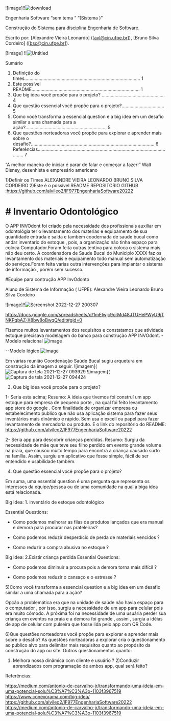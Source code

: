 ![image]!!![download](https://user-images.githubusercontent.com/87626156/209873646-4010ad62-7e21-4b12-997f-bf80af982cdf.png)






Engenharia Software
“sem tema “
“(Sistema )”






Construção do Sistema para disciplina Engenharia de Software.


Escrito por: 
[Alexandre Vieira Leonardo] ([avl@cin.ufpe.br]),
[Bruno Silva Cordeiro] ([bsc@cin.ufpe.br]).



[!image] !!![Untitled](https://user-images.githubusercontent.com/87626156/209874304-432be01c-5d00-4663-96e4-9ce91b441a56.png)





Sumário

1. Definição do times………………………………………………………………………………    1
2. Este possível README…………………………………………………………………………    1
3. Que big idea você propõe para o projeto? ..…………………………………..……    4
4. Que questão essencial você propõe para o projeto?….………………………..     5
5. Como você transforma a essencial question e a big idea em um desafio
 similar a uma chamada para a ação?………………………………………………………    5
6. Que questões norteadoras você propõe para explorar e aprender mais
 sobre o desafio?.............................………………………………………………………….  6
Referências……………………………………………………………………………………………..    7














 
 
 
 
 
 
 
 
 
 
 
 
 
 
 
 
 
 
“A melhor maneira de iniciar é parar de falar e começar a fazer!”
Walt Disney, desenhista e empresário americano
 
 
 
1)Definir os Times
ALEXANDRE VIEIRA LEONARDO
BRUNO SILVA CORDEIRO
2)Este é o possível README
REPOSITORIO GITHUB :https://github.com/alvileo2/IF977EngenhariaSoftware20222







# # Inventario Odontológico

O APP INVOdont foi criado 
 pela necessidade dos profissionais auxiliar em odontológia ter o levantamento dos materias e equipamento de sua quantidade entrada e saída
e também coodernada de saude bucal como andar inventario do estoque , pois, a organização não tinha espaço para coloca Computador.Foram feita outras tentiva para coloca 
o sistema mais não deu certo. A coordenadora de Saude Bucal do  Municipio XXXX  faz os levantamento  dos materiais e equipamento todo manual sem automatização do 
serviços.Foram feita varias outra intervenções para implantar o sistema de informação , porém  sem sucesso.

#Equipe para contrução APP InvOdonto

Aluno de Sistema de Informação ( UFPE): Alexandre Vieira Leonardo
                                        Bruno Silva Cordeiro

![image]!!![Screenshot 2022-12-27 200307](https://user-images.githubusercontent.com/87626156/209736480-14e764f4-74d2-4a98-b660-a98ffac1855d.png)


https://docs.google.com/spreadsheets/d/1mEIwjc9crMd48JTUHePWyU9jTNKPqbAZ-X8bw8oBwqQ/edit#gid=0

Fizemos muitos levantamentos dos requisitos e constatamos que atividade estoque precisava modelagem do banco para construção APP INVOdont.
-Modelo relacional
![image](https://user-images.githubusercontent.com/87626156/146314830-a96c779c-bf37-42c1-a30b-cea63426a59c.png)


--Modelo lógico 
![image](https://user-images.githubusercontent.com/87626156/146313093-7a707a82-2d56-42e4-86a8-e00f72762b79.png)

Em várias reunião Coordenação Saúde Bucal sugiu arquetura em construção da imagem a seguir.
![imagem](![Captura de tela 2021-12-27 093929](https://user-images.githubusercontent.com/87626156/147472606-c725c841-f8d5-4363-96d3-bea34fc96b29.png)
![imagem](![Captura de tela 2021-12-27 094424](https://user-images.githubusercontent.com/87626156/147473087-d6357996-dfca-4167-9863-dccfe6becc05.png)

3) ​Que big idea você propõe para o projeto?

1- Seria esta acima;
Resumo:
A ideia que tivemos foi construí um app estoque para empresa de pequeno porte , na qual foi feito levantamento app store do google . Com finalidade de organizar empresa ou estabelecimento publico que não usa aplicação sistema para fazer seus inventários mais dinâmico e rápido. Sem usa o excell ou papel para fazer levantamento de mercadoria ou produto.
 E o link  do repositório do README: https://github.com/alvileo2/IF977EngenhariaSoftware20222

2- Seria app para descobrir  crianças perdidas.
Resumo:
Surgiu da necessidade de mãe que teve seu filho perdido em evento grande volume na praia, que causou muito tempo para encontra a criança causado surto na família. Assim, surgiu um aplicativo que fosse simple, fácil de ser entendido e usabilidade também.




4) Que questão essencial você propõe para o projeto?

Em suma, uma essential question é uma pergunta que representa os interesses da equipe/pessoa ou de uma comunidade na qual a biga idea está relacionada.

Big Idea: 1. inventário de estoque odontológico

Essential Questions:

- Como podemos melhorar as filas de produtos lançados que era manual e demora para procurar nas prateleiras?

- Como podemos reduzir desperdício de perda de materiais vencidos ?

- Como reduzir a compra abusiva no estoque ?



Big Idea: 2.Existir criança perdida
Essential Questions:

- Como podemos diminuir a procura pois a demora torna mais difícil ?

- Como podemos reduzir o cansaço e o estresse ?







5)Como você transforma a essencial question e a big idea em um desafio similar a uma chamada para a ação?


Opção a problemática era que na unidade de saúde não havia espaço para o computador , por isso, surgiu  a necessidade de um app para celular pois era muito cômodo.
A próxima foi na necessidade de uma usuária perder sua criança em eventos na praia e a demora  foi grande , assim , surgia a idéias de app de celular com pulseira  que fosse lida pelo app com QR Code. 

6)Que questões norteadoras você propõe para explorar e aprender mais sobre o desafio?
As questões norteadoras a explorar cria o questionamento ao público alvo para delimitar mais requisitos quanto ao propósito da construção do app ou site. Outros questionamentos quanto:
1) Melhora nossa dinâmica com cliente e usuário ?
2)Conduzir aprendizados com programação de ambos app, qual será feito?





















Referências:

https://medium.com/antonio-de-carvalho-jr/transformando-uma-ideia-em-uma-potencial-solu%C3%A7%C3%A3o-1103f3967519
https://www.conexorama.com/big-idea/
https://github.com/alvileo2/IF977EngenhariaSoftware20222
https://medium.com/antonio-de-carvalho-jr/transformando-uma-ideia-em-uma-potencial-solu%C3%A7%C3%A3o-1103f3967519



